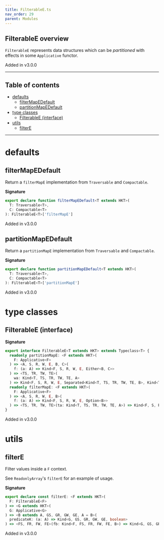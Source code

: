```yaml
---
title: FilterableE.ts
nav_order: 29
parent: Modules
---
```


## FilterableE overview

`FilterableE` represents data structures which can be _partitioned_ with effects in some `Applicative` functor.

Added in v3.0.0

---

<h2 class="text-delta">Table of contents</h2>

- [defaults](#defaults)
  - [filterMapEDefault](#filtermapedefault)
  - [partitionMapEDefault](#partitionmapedefault)
- [type classes](#type-classes)
  - [FilterableE (interface)](#filterablee-interface)
- [utils](#utils)
  - [filterE](#filtere)

---

# defaults

## filterMapEDefault

Return a `filterMapE` implementation from `Traversable` and `Compactable`.

**Signature**

```ts
export declare function filterMapEDefault<T extends HKT>(
  T: Traversable<T>,
  C: Compactable<T>
): FilterableE<T>['filterMapE']
```

Added in v3.0.0

## partitionMapEDefault

Return a `partitionMapE` implementation from `Traversable` and `Compactable`.

**Signature**

```ts
export declare function partitionMapEDefault<T extends HKT>(
  T: Traversable<T>,
  C: Compactable<T>
): FilterableE<T>['partitionMapE']
```

Added in v3.0.0

# type classes

## FilterableE (interface)

**Signature**

```ts
export interface FilterableE<T extends HKT> extends Typeclass<T> {
  readonly partitionMapE: <F extends HKT>(
    F: Applicative<F>
  ) => <A, S, R, W, E, B, C>(
    f: (a: A) => Kind<F, S, R, W, E, Either<B, C>>
  ) => <TS, TR, TW, TE>(
    wa: Kind<T, TS, TR, TW, TE, A>
  ) => Kind<F, S, R, W, E, Separated<Kind<T, TS, TR, TW, TE, B>, Kind<T, TS, TR, TW, TE, C>>>
  readonly filterMapE: <F extends HKT>(
    F: Applicative<F>
  ) => <A, S, R, W, E, B>(
    f: (a: A) => Kind<F, S, R, W, E, Option<B>>
  ) => <TS, TR, TW, TE>(ta: Kind<T, TS, TR, TW, TE, A>) => Kind<F, S, R, W, E, Kind<T, TS, TR, TW, TE, B>>
}
```

Added in v3.0.0

# utils

## filterE

Filter values inside a `F` context.

See `ReadonlyArray`'s `filterE` for an example of usage.

**Signature**

```ts
export declare const filterE: <F extends HKT>(
  F: FilterableE<F>
) => <G extends HKT>(
  G: Applicative<G>
) => <B extends A, GS, GR, GW, GE, A = B>(
  predicateK: (a: A) => Kind<G, GS, GR, GW, GE, boolean>
) => <FS, FR, FW, FE>(fb: Kind<F, FS, FR, FW, FE, B>) => Kind<G, GS, GR, GW, GE, Kind<F, FS, FR, FW, FE, B>>
```

Added in v3.0.0
